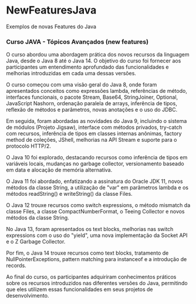 # NewFeaturesJava
Exemplos de novas Features do Java

### Curso JAVA - Tópicos Avançados (new features)

O curso abordou uma abordagem prática dos novos recursos da linguagem Java, desde o Java 8 até o Java 14. O objetivo do curso foi fornecer aos participantes um entendimento aprofundado das funcionalidades e melhorias introduzidas em cada uma dessas versões.

O curso começou com uma visão geral do Java 8, onde foram apresentados conceitos como expressões lambda, referências de método, interfaces funcionais, o pacote Stream, Base64, StringJoiner, Optional, JavaScript Nashorn, ordenação paralela de arrays, inferência de tipos, reflexão de métodos e parâmetros, novas anotações e o uso do JDBC.

Em seguida, foram abordadas as novidades do Java 9, incluindo o sistema de módulos (Projeto Jigsaw), interface com métodos privados, try-catch com recursos, inferência de tipos em classes internas anônimas, factory method de coleções, JShell, melhorias na API Stream e suporte para o protocolo HTTP/2.

O Java 10 foi explorado, destacando recursos como inferência de tipos em variáveis locais, mudanças no garbage collector, versionamento baseado em data e alocação de memória alternativa.

O Java 11 foi abordado, enfatizando a assinatura do Oracle JDK 11, novos métodos da classe String, a utilização de "var" em parâmetros lambda e os métodos readString() e writeString() da classe Files.

O Java 12 trouxe recursos como switch expressions, o método mismatch da classe Files, a classe CompactNumberFormat, o Teeing Collector e novos métodos da classe String.

No Java 13, foram apresentados os text blocks, melhorias nas switch expressions com o uso do "yield", uma nova implementação da Socket API e o Z Garbage Collector.

Por fim, o Java 14 trouxe recursos como text blocks, tratamento de NullPointerExceptions, pattern matching para instanceof e a introdução de records.

Ao final do curso, os participantes adquiriram conhecimentos práticos sobre os recursos introduzidos nas diferentes versões do Java, permitindo que eles utilizem essas funcionalidades em seus projetos de desenvolvimento.
